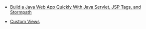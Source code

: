  - [Build a Java Web App Quickly With Java Servlet, JSP Tags, and Stormpath](https://dzone.com/articles/build-a-java-web-app-quickly-with-java-servlet-jsp-1?edition=193585&utm_source=Daily%20Digest&utm_medium=email&utm_campaign=dd%202016-07-22)

 - [Custom Views](https://docs.stormpath.com/java/servlet-plugin/views.html)